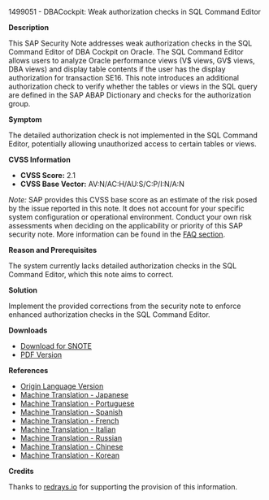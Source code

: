 1499051 - DBACockpit: Weak authorization checks in SQL Command Editor

**Description**

This SAP Security Note addresses weak authorization checks in the SQL Command Editor of DBA Cockpit on Oracle. The SQL Command Editor allows users to analyze Oracle performance views (V$ views, GV$ views, DBA views) and display table contents if the user has the display authorization for transaction SE16. This note introduces an additional authorization check to verify whether the tables or views in the SQL query are defined in the SAP ABAP Dictionary and checks for the authorization group.

**Symptom**

The detailed authorization check is not implemented in the SQL Command Editor, potentially allowing unauthorized access to certain tables or views.

**CVSS Information**

- **CVSS Score:** 2.1
- **CVSS Base Vector:** AV:N/AC:H/AU:S/C:P/I:N/A:N

*Note:* SAP provides this CVSS base score as an estimate of the risk posed by the issue reported in this note. It does not account for your specific system configuration or operational environment. Conduct your own risk assessments when deciding on the applicability or priority of this SAP security note. More information can be found in the [FAQ section](https://me.sap.com/securitynotes/).

**Reason and Prerequisites**

The system currently lacks detailed authorization checks in the SQL Command Editor, which this note aims to correct.

**Solution**

Implement the provided corrections from the security note to enforce enhanced authorization checks in the SQL Command Editor.

**Downloads**

- [Download for SNOTE](https://notesdownloads.sap.com/note/0040000008873392017)
- [PDF Version](https://userapps.support.sap.com/sap/support/sfm/notes/print/0001499051?language=en-US&token=4C5351F450EAA4A372D76B4F7BAB732D)

**References**

- [Origin Language Version](https://me.sap.com/notes/0001499051/D)
- [Machine Translation - Japanese](https://me.sap.com/notes/0001499051/J)
- [Machine Translation - Portuguese](https://me.sap.com/notes/0001499051/P)
- [Machine Translation - Spanish](https://me.sap.com/notes/0001499051/S)
- [Machine Translation - French](https://me.sap.com/notes/0001499051/F)
- [Machine Translation - Italian](https://me.sap.com/notes/0001499051/I)
- [Machine Translation - Russian](https://me.sap.com/notes/0001499051/R)
- [Machine Translation - Chinese](https://me.sap.com/notes/0001499051/1)
- [Machine Translation - Korean](https://me.sap.com/notes/0001499051/3)

**Credits**

Thanks to [redrays.io](https://redrays.io) for supporting the provision of this information.